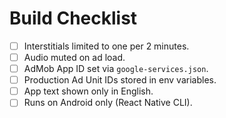 # Build Checklist

- [ ] Interstitials limited to one per 2 minutes.
- [ ] Audio muted on ad load.
- [ ] AdMob App ID set via `google-services.json`.
- [ ] Production Ad Unit IDs stored in env variables.
- [ ] App text shown only in English.
- [ ] Runs on Android only (React Native CLI).
